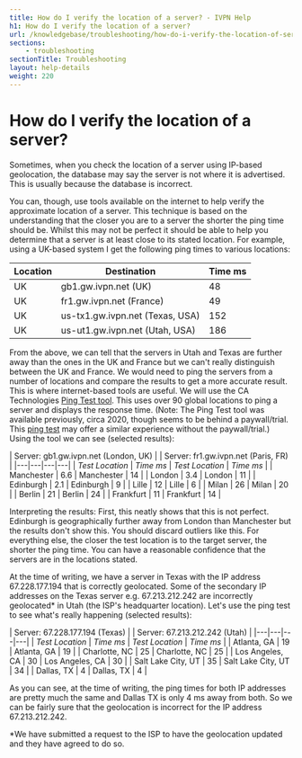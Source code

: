 ```yaml
---
title: How do I verify the location of a server? - IVPN Help
h1: How do I verify the location of a server?
url: /knowledgebase/troubleshooting/how-do-i-verify-the-location-of-server/
sections:
    - troubleshooting
sectionTitle: Troubleshooting
layout: help-details
weight: 220
---
```

# How do I verify the location of a server?

Sometimes, when you check the location of a server using IP-based geolocation, the database may say the server is not where it is advertised. This is usually because the database is incorrect.

You can, though, use tools available on the internet to help verify the approximate location of a server. This technique is based on the understanding that the closer you are to a server the shorter the ping time should be. Whilst this may not be perfect it should be able to help you determine that a server is at least close to its stated location. For example, using a UK-based system I get the following ping times to various locations:

| Location | Destination | Time ms |
|---|---|---|
| UK | gb1.gw.ivpn.net (UK) | 48 |
| UK | fr1.gw.ivpn.net (France) | 49 |
| UK | us-tx1.gw.ivpn.net (Texas, USA) | 152 |
| UK | us-ut1.gw.ivpn.net (Utah, USA) | 186 |

From the above, we can tell that the servers in Utah and Texas are further away than the ones in the UK and France but we can't really distinguish between the UK and France. We would need to ping the servers from a number of locations and compare the results to get a more accurate result. This is where internet-based tools are useful. We will use the CA Technologies [Ping Test tool](https://asm.saas.broadcom.com/). This uses over 90 global locations to ping a server and displays the response time. (Note: The Ping Test tool was available previously, circa 2020, though seems to be behind a paywall/trial. This [ping test](https://www.wormly.com/test-remote-ping) may offer a similar experience without the paywall/trial.) Using the tool we can see (selected results):

| Server: gb1.gw.ivpn.net (London, UK) |   | Server: fr1.gw.ivpn.net (Paris, FR) |
|---|---|---|---|
| *Test Location* | *Time ms* | *Test Location* | *Time ms* |
| Manchester | 6.6 | Manchester | 14 |
| London | 3.4 | London | 11 |
| Edinburgh | 2.1 | Edinburgh | 9 |
| Lille | 12 | Lille | 6 |
| Milan | 26 | Milan | 20 |
| Berlin | 21 | Berlin | 24 |
| Frankfurt | 11 | Frankfurt | 14 |

Interpreting the results: First, this neatly shows that this is not perfect. Edinburgh is geographically further away from London than Manchester but the results don't show this. You should discard outliers like this. For everything else, the closer the test location is to the target server, the shorter the ping time. You can have a reasonable confidence that the servers are in the locations stated.

At the time of writing, we have a server in Texas with the IP address 67.228.177.194 that is correctly geolocated. Some of the secondary IP addresses on the Texas server e.g. 67.213.212.242 are incorrectly geolocated* in Utah (the ISP's headquarter location). Let's use the ping test to see what's really happening (selected results):

| Server: 67.228.177.194 (Texas) |   | Server: 67.213.212.242 (Utah) |
|---|---|---|---|
| *Test Location* | *Time ms* | *Test Location* | *Time ms* |
| Atlanta, GA | 19 | Atlanta, GA | 19 |
| Charlotte, NC | 25 | Charlotte, NC | 25 |
| Los Angeles, CA | 30 | Los Angeles, CA | 30 |
| Salt Lake City, UT | 35 | Salt Lake City, UT | 34 |
| Dallas, TX | 4 | Dallas, TX | 4 |

As you can see, at the time of writing, the ping times for both IP addresses are pretty much the same and Dallas TX is only 4 ms away from both. So we can be fairly sure that the geolocation is incorrect for the IP address 67.213.212.242.

*We have submitted a request to the ISP to have the geolocation updated and they have agreed to do so.
